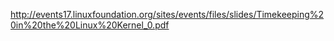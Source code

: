 http://events17.linuxfoundation.org/sites/events/files/slides/Timekeeping%20in%20the%20Linux%20Kernel_0.pdf



